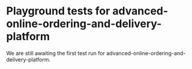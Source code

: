 # Playground tests for advanced-online-ordering-and-delivery-platform
We are still awaiting the first test run for advanced-online-ordering-and-delivery-platform.
